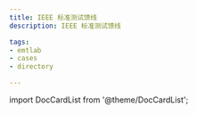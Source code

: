 ```yaml
---
title: IEEE 标准测试馈线
description: IEEE 标准测试馈线

tags:
- emtlab
- cases
- directory

---
```


import DocCardList from '@theme/DocCardList';

<DocCardList />